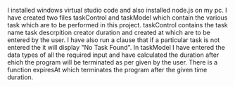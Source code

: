 I installed windows virtual studio code and also installed node.js on my pc. 
I have created two files taskControl and taskModel which contain the various task which are to be performed in this project.
taskControl contains the task name task descrpition creator duration and created at which are to be entered by the user.
I have also run a clause that if a particular task is not entered the it will display "No Task Found".
In taskModel I have entered the data types of all the required input and have calculated the duration after ehich the program will be terminated as per given by the user.
There is a function expiresAt which terminates the program after the given time duration.

